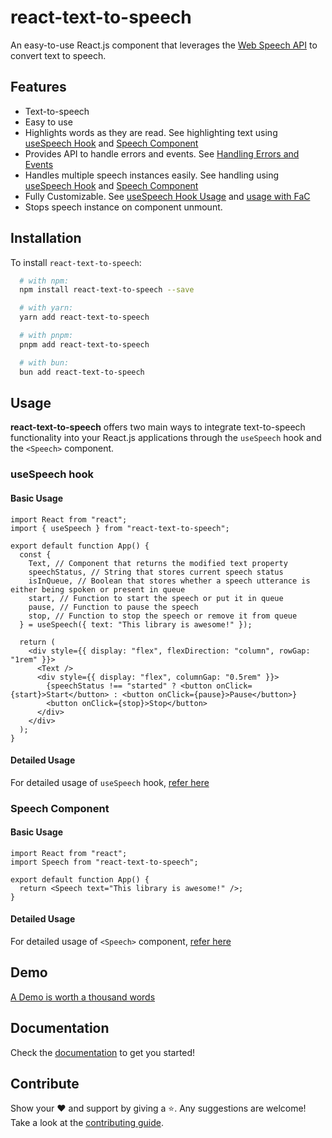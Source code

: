 # react-text-to-speech

An easy-to-use React.js component that leverages the [Web Speech API](https://developer.mozilla.org/en-US/docs/Web/API/Web_Speech_API) to convert text to speech.

## Features

- Text-to-speech
- Easy to use
- Highlights words as they are read. See highlighting text using [useSpeech Hook](https://rtts.vercel.app/docs/usage/useSpeech#highlight-text) and [Speech Component](https://rtts.vercel.app/docs/usage/speech#highlight-text)
- Provides API to handle errors and events. See [Handling Errors and Events](https://rtts.vercel.app/docs/usage/useSpeech#handling-errors-and-events)
- Handles multiple speech instances easily. See handling using [useSpeech Hook](https://rtts.vercel.app/docs/usage/useSpeech#multiple-instance-usage) and [Speech Component](https://rtts.vercel.app/docs/usage/speech#multiple-instance-usage)
- Fully Customizable. See [useSpeech Hook Usage](https://rtts.vercel.app/docs/usage/useSpeech) and [usage with FaC](https://rtts.vercel.app/docs/usage/speech#full-customization)
- Stops speech instance on component unmount.

## Installation

To install `react-text-to-speech`:

```bash
  # with npm:
  npm install react-text-to-speech --save

  # with yarn:
  yarn add react-text-to-speech

  # with pnpm:
  pnpm add react-text-to-speech

  # with bun:
  bun add react-text-to-speech
```

## Usage

**react-text-to-speech** offers two main ways to integrate text-to-speech functionality into your React.js applications through the `useSpeech` hook and the `<Speech>` component.

### useSpeech hook

#### Basic Usage

```tsx
import React from "react";
import { useSpeech } from "react-text-to-speech";

export default function App() {
  const {
    Text, // Component that returns the modified text property
    speechStatus, // String that stores current speech status
    isInQueue, // Boolean that stores whether a speech utterance is either being spoken or present in queue
    start, // Function to start the speech or put it in queue
    pause, // Function to pause the speech
    stop, // Function to stop the speech or remove it from queue
  } = useSpeech({ text: "This library is awesome!" });

  return (
    <div style={{ display: "flex", flexDirection: "column", rowGap: "1rem" }}>
      <Text />
      <div style={{ display: "flex", columnGap: "0.5rem" }}>
        {speechStatus !== "started" ? <button onClick={start}>Start</button> : <button onClick={pause}>Pause</button>}
        <button onClick={stop}>Stop</button>
      </div>
    </div>
  );
}
```

#### Detailed Usage

For detailed usage of `useSpeech` hook, [refer here](https://rtts.vercel.app/docs/usage/useSpeech)

### Speech Component

#### Basic Usage

```tsx
import React from "react";
import Speech from "react-text-to-speech";

export default function App() {
  return <Speech text="This library is awesome!" />;
}
```

#### Detailed Usage

For detailed usage of `<Speech>` component, [refer here](https://rtts.vercel.app/docs/usage/speech)

## Demo

[A Demo is worth a thousand words](https://rtts.vercel.app/demo)

## Documentation

Check the [documentation](https://rtts.vercel.app/docs) to get you started!

## Contribute

Show your ❤️ and support by giving a ⭐. Any suggestions are welcome! Take a look at the [contributing guide](https://github.com/SahilAggarwal2004/react-text-to-speech/blob/master/CONTRIBUTING.md).
